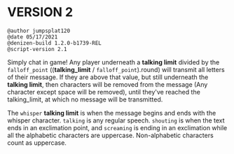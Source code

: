 # VERSION 2

```
@author jumpsplat120
@date 05/17/2021
@denizen-build 1.2.0-b1739-REL
@script-version 2.1
```

Simply chat in game! Any player underneath a **talking limit** divided by the `falloff_point` ((**talking_limit** / `falloff_point`).round) will transmit all letters of their message. If they are above that value, but still underneath the **talking limit**, then characters will be removed from the message (Any character except space will be removed), until they've reached the talking_limit, at which no message will be transmitted.

The `whisper` **talking limit** is when the message begins and ends with the whisper character. `talking` is any regular speech. `shouting` is when the text ends in an exclimation point, and `screaming` is ending in an exclimation while all the alphabetic characters are uppercase. Non-alphabetic characters count as uppercase.